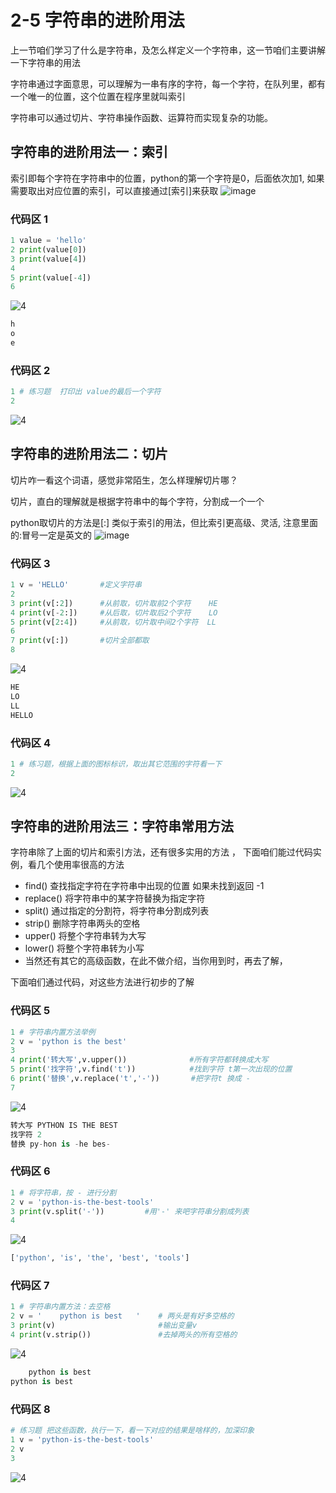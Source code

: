# 2-5 字符串的进阶用法
上一节咱们学习了什么是字符串，及怎么样定义一个字符串，这一节咱们主要讲解一下字符串的用法

字符串通过字面意思，可以理解为一串有序的字符，每一个字符，在队列里，都有一个唯一的位置，这个位置在程序里就叫索引

字符串可以通过切片、字符串操作函数、运算符而实现复杂的功能。

## 字符串的进阶用法一：索引
索引即每个字符在字符串中的位置，python的第一个字符是0，后面依次加1, 如果需要取出对应位置的索引，可以直接通过[索引]来获取
![image](https://user-images.githubusercontent.com/103555341/163679687-26b428f7-00c3-4796-a477-3362aeafe2d6.png)
### 代码区 1
```python
1 value = 'hello'
2 print(value[0])
3 print(value[4])
4 
5 print(value[-4])
6 
```
![4](https://user-images.githubusercontent.com/103555341/163546933-bee710b5-943e-454e-b00d-922d2b897614.jpg)
```python
h
o
e
```
### 代码区 2
```python
1 # 练习题  打印出 value的最后一个字符
2 
```
![4](https://user-images.githubusercontent.com/103555341/163546933-bee710b5-943e-454e-b00d-922d2b897614.jpg)
## 字符串的进阶用法二：切片
切片咋一看这个词语，感觉非常陌生，怎么样理解切片哪？

切片，直白的理解就是根据字符串中的每个字符，分割成一个一个

python取切片的方法是[:] 类似于索引的用法，但比索引更高级、灵活, 注意里面的:冒号一定是英文的
![image](https://user-images.githubusercontent.com/103555341/163679804-316f93c9-fb85-4b11-bff0-66736f157538.png)
### 代码区 3
```python
1 v = 'HELLO'       #定义字符串
2 
3 print(v[:2])      #从前取，切片取前2个字符    HE
4 print(v[-2:])     #从后取，切片取后2个字符    LO
5 print(v[2:4])     #从前取，切片取中间2个字符  LL
6 
7 print(v[:])       #切片全部都取
8
```
![4](https://user-images.githubusercontent.com/103555341/163546933-bee710b5-943e-454e-b00d-922d2b897614.jpg)
```python
HE
LO
LL
HELLO
```
### 代码区 4
```python
1 # 练习题，根据上面的图标标识，取出其它范围的字符看一下
2 
```
![4](https://user-images.githubusercontent.com/103555341/163546933-bee710b5-943e-454e-b00d-922d2b897614.jpg)
## 字符串的进阶用法三：字符串常用方法
字符串除了上面的切片和索引方法，还有很多实用的方法 ， 下面咱们能过代码实例，看几个使用率很高的方法
- find() 查找指定字符在字符串中出现的位置 如果未找到返回 -1
- replace() 将字符串中的某字符替换为指定字符
- split() 通过指定的分割符，将字符串分割成列表
- strip() 删除字符串两头的空格
- upper() 将整个字符串转为大写
- lower() 将整个字符串转为小写
- 当然还有其它的高级函数，在此不做介绍，当你用到时，再去了解，

下面咱们通过代码，对这些方法进行初步的了解
### 代码区 5
```python
1 # 字符串内置方法举例
2 v = 'python is the best'
3 
4 print('转大写',v.upper())              #所有字符都转换成大写
5 print('找字符',v.find('t'))            #找到字符 t第一次出现的位置
6 print('替换',v.replace('t','-'))       #把字符t 换成 -  
7
```
![4](https://user-images.githubusercontent.com/103555341/163546933-bee710b5-943e-454e-b00d-922d2b897614.jpg)
```python
转大写 PYTHON IS THE BEST
找字符 2
替换 py-hon is -he bes-
```
### 代码区 6
```python
1 # 将字符串，按 - 进行分割
2 v = 'python-is-the-best-tools'
3 print(v.split('-'))         #用'-' 来吧字符串分割成列表
4 
```
![4](https://user-images.githubusercontent.com/103555341/163546933-bee710b5-943e-454e-b00d-922d2b897614.jpg)
```python
['python', 'is', 'the', 'best', 'tools']
```
### 代码区 7
```python
1 # 字符串内置方法：去空格
2 v = '    python is best   '    # 两头是有好多空格的
3 print(v)                       #输出变量v
4 print(v.strip())               #去掉两头的所有空格的
```
![4](https://user-images.githubusercontent.com/103555341/163546933-bee710b5-943e-454e-b00d-922d2b897614.jpg)
```python
    python is best   
python is best
```
### 代码区 8
```python
# 练习题 把这些函数，执行一下，看一下对应的结果是啥样的，加深印象 
1 v = 'python-is-the-best-tools'
2 v
3
```
![4](https://user-images.githubusercontent.com/103555341/163546933-bee710b5-943e-454e-b00d-922d2b897614.jpg)

